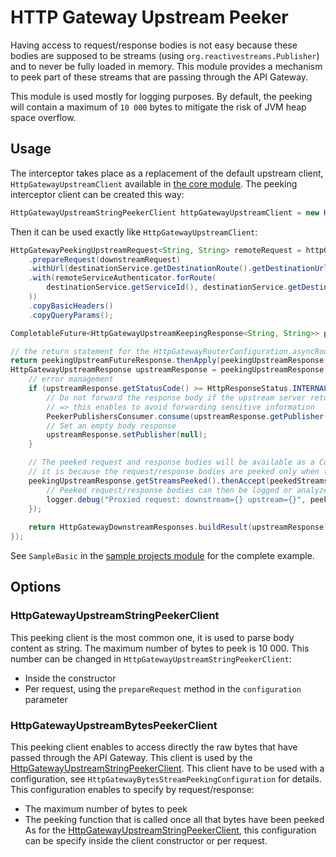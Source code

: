 HTTP Gateway Upstream Peeker
============================
Having access to request/response bodies is not easy because these bodies are supposed to be streams (using `org.reactivestreams.Publisher`) and to never be fully loaded in memory. This module provides a mechanism to peek part of these streams that are passing through the API Gateway.

This module is used mostly for logging purposes. By default, the peeking will contain a maximum of `10 000` bytes to mitigate the risk of JVM heap space overflow.

Usage
-----
The interceptor takes place as a replacement of the default upstream client, `HttpGatewayUpstreamClient` available in [the core module](../core).
The peeking interceptor client can be created this way:
```java
HttpGatewayUpstreamStringPeekerClient httpGatewayUpstreamClient = new HttpGatewayUpstreamStringPeekerClient();
```

Then it can be used exactly like `HttpGatewayUpstreamClient`:
```java
HttpGatewayPeekingUpstreamRequest<String, String> remoteRequest = httpGatewayUpstreamClient
    .prepareRequest(downstreamRequest)
    .withUrl(destinationService.getDestinationRoute().getDestinationUrl())
    .with(remoteServiceAuthenticator.forRoute(
        destinationService.getServiceId(), destinationService.getDestinationRoute().getRouteId()
    ))
    .copyBasicHeaders()
    .copyQueryParams();

CompletableFuture<HttpGatewayUpstreamKeepingResponse<String, String>> peekingUpstreamFutureResponse = httpGatewayUpstreamClient.executeUpstreamRequest(remoteRequest);

// the return statement for the HttpGatewayRouterConfiguration.asyncRouting lambda parameter
return peekingUpstreamFutureResponse.thenApply(peekingUpstreamResponse -> {
HttpGatewayUpstreamResponse upstreamResponse = peekingUpstreamResponse.getUpstreamResponse();
    // error management
    if (upstreamResponse.getStatusCode() >= HttpResponseStatus.INTERNAL_SERVER_ERROR.code()) {
        // Do not forward the response body if the upstream server returns an internal error
        // => this enables to avoid forwarding sensitive information
        PeekerPublishersConsumer.consume(upstreamResponse.getPublisher());
        // Set an empty body response
        upstreamResponse.setPublisher(null);
    }

    // The peeked request and response bodies will be available as a CompletableFuture object
    // it is because the request/response bodies are peeked only when they are read (so big content is never fully in memory)
    peekingUpstreamResponse.getStreamsPeeked().thenAccept(peekedStreams -> {
        // Peeked request/response bodies can then be logged or analyzed
        logger.debug("Proxied request: downstream={} upstream={}", peekedStreams.getDownstreamPeeking(), peekedStreams.getUpstreamPeeking());
    });
            
    return HttpGatewayDownstreamResponses.buildResult(upstreamResponse);
});
```

See `SampleBasic` in the [sample projects module](../samples) for the complete example.

Options
-------
### HttpGatewayUpstreamStringPeekerClient
This peeking client is the most common one, it is used to parse body content as string. 
The maximum number of bytes to peek is 10 000.
This number can be changed in `HttpGatewayUpstreamStringPeekerClient`:
- Inside the constructor
- Per request, using the `prepareRequest` method in the `configuration` parameter

### HttpGatewayUpstreamBytesPeekerClient
This peeking client enables to access directly the raw bytes that have passed through the API Gateway.
This client is used by the [HttpGatewayUpstreamStringPeekerClient](#httpgatewayupstreamstringpeekerclient).
This client have to be used with a configuration, see `HttpGatewayBytesStreamPeekingConfiguration` for details. This configuration enables to specify by request/response:
- The maximum number of bytes to peek
- The peeking function that is called once all that bytes have been peeked
As for the [HttpGatewayUpstreamStringPeekerClient](#httpgatewayupstreamstringpeekerclient), this configuration can be specify inside the client constructor or per request.
